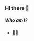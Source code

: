 ### Hi there 👋


##### Who am I?

* 👨‍🎓

<!--
**kangmincho1/kangmincho1** is a ✨ _special_ ✨ repository because its `README.md` (this file) appears on your GitHub profile.

Here are some ideas to get you started:

